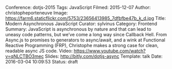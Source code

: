 Conference: dotjs-2015
Tags: JavaScript
Filmed: 2015-12-07
Author: christopheporteneuve
Image: https://farm6.staticflickr.com/5753/23656413985_7dfbfbe47b_k_d.jpg
Title: Modern Asynchronous JavaScript
Curator: sylvinus
Category: Frontend
Summary: JavaScript is asynchronous by nature and that can lead to uneasy code patterns, but we’ve come a long way since Callback Hell. From Async.js to promises to generators to async/await, and a wink at Functional Reactive Programming (FRP), Christophe makes a strong case for clean, readable async JS code.
Video: https://www.youtube.com/watch?v=qNLCTBO3mec
Slides: http://bitly.com/dotjs-async
Template: talk
Date: 2016-03-04 10:09:53
Status: draft